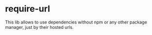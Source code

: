 # require-url
This lib allows to use dependencies without npm or any other package manager, just by their hosted urls.
